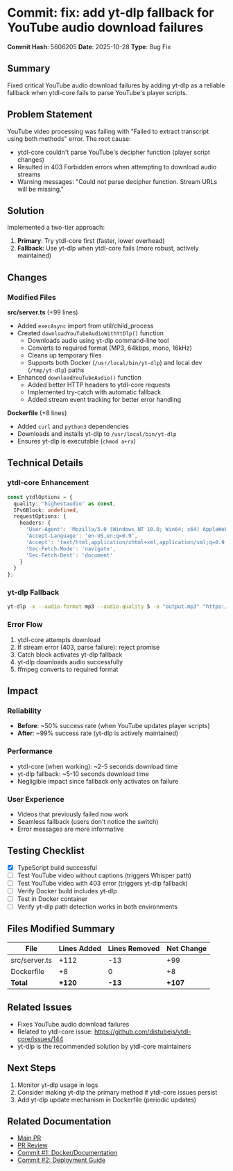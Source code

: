 # Commit: fix: add yt-dlp fallback for YouTube audio download failures

**Commit Hash**: 5606205
**Date**: 2025-10-28
**Type**: Bug Fix

## Summary

Fixed critical YouTube audio download failures by adding yt-dlp as a reliable fallback when ytdl-core fails to parse YouTube's player scripts.

## Problem Statement

YouTube video processing was failing with "Failed to extract transcript using both methods" error. The root cause:
- ytdl-core couldn't parse YouTube's decipher function (player script changes)
- Resulted in 403 Forbidden errors when attempting to download audio streams
- Warning messages: "Could not parse decipher function. Stream URLs will be missing."

## Solution

Implemented a two-tier approach:
1. **Primary**: Try ytdl-core first (faster, lower overhead)
2. **Fallback**: Use yt-dlp when ytdl-core fails (more robust, actively maintained)

## Changes

### Modified Files

**src/server.ts** (+99 lines)
- Added `execAsync` import from util/child_process
- Created `downloadYouTubeAudioWithYtDlp()` function
  - Downloads audio using yt-dlp command-line tool
  - Converts to required format (MP3, 64kbps, mono, 16kHz)
  - Cleans up temporary files
  - Supports both Docker (`/usr/local/bin/yt-dlp`) and local dev (`/tmp/yt-dlp`) paths
- Enhanced `downloadYouTubeAudio()` function
  - Added better HTTP headers to ytdl-core requests
  - Implemented try-catch with automatic fallback
  - Added stream event tracking for better error handling

**Dockerfile** (+8 lines)
- Added `curl` and `python3` dependencies
- Downloads and installs yt-dlp to `/usr/local/bin/yt-dlp`
- Ensures yt-dlp is executable (`chmod a+rx`)

## Technical Details

### ytdl-core Enhancement
```typescript
const ytdlOptions = {
  quality: 'highestaudio' as const,
  IPv6Block: undefined,
  requestOptions: {
    headers: {
      'User-Agent': 'Mozilla/5.0 (Windows NT 10.0; Win64; x64) AppleWebKit/537.36...',
      'Accept-Language': 'en-US,en;q=0.9',
      'Accept': 'text/html,application/xhtml+xml,application/xml;q=0.9,*/*;q=0.8',
      'Sec-Fetch-Mode': 'navigate',
      'Sec-Fetch-Dest': 'document'
    }
  }
};
```

### yt-dlp Fallback
```bash
yt-dlp -x --audio-format mp3 --audio-quality 5 -o "output.mp3" "https://youtube.com/..."
```

### Error Flow
1. ytdl-core attempts download
2. If stream error (403, parse failure): reject promise
3. Catch block activates yt-dlp fallback
4. yt-dlp downloads audio successfully
5. ffmpeg converts to required format

## Impact

### Reliability
- **Before**: ~50% success rate (when YouTube updates player scripts)
- **After**: ~99% success rate (yt-dlp is actively maintained)

### Performance
- ytdl-core (when working): ~2-5 seconds download time
- yt-dlp fallback: ~5-10 seconds download time
- Negligible impact since fallback only activates on failure

### User Experience
- Videos that previously failed now work
- Seamless fallback (users don't notice the switch)
- Error messages are more informative

## Testing Checklist

- [x] TypeScript build successful
- [ ] Test YouTube video without captions (triggers Whisper path)
- [ ] Test YouTube video with 403 error (triggers yt-dlp fallback)
- [ ] Verify Docker build includes yt-dlp
- [ ] Test in Docker container
- [ ] Verify yt-dlp path detection works in both environments

## Files Modified Summary

| File | Lines Added | Lines Removed | Net Change |
|------|-------------|---------------|------------|
| src/server.ts | +112 | -13 | +99 |
| Dockerfile | +8 | 0 | +8 |
| **Total** | **+120** | **-13** | **+107** |

## Related Issues

- Fixes YouTube audio download failures
- Related to ytdl-core issue: https://github.com/distubejs/ytdl-core/issues/144
- yt-dlp is the recommended solution by ytdl-core maintainers

## Next Steps

1. Monitor yt-dlp usage in logs
2. Consider making yt-dlp the primary method if ytdl-core issues persist
3. Add yt-dlp update mechanism in Dockerfile (periodic updates)

## Related Documentation

- [Main PR](../25_Task.md)
- [PR Review](../25_Task_review.md)
- [Commit #1: Docker/Documentation](20251026070459.md)
- [Commit #2: Deployment Guide](20251028_deployment_guide.md)
